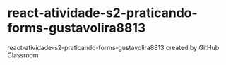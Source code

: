 # react-atividade-s2-praticando-forms-gustavolira8813
react-atividade-s2-praticando-forms-gustavolira8813 created by GitHub Classroom
